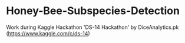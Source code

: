 # Honey-Bee-Subspecies-Detection
Work during Kaggle Hackathon 'DS-14 Hackathon' by DiceAnalytics.pk (https://www.kaggle.com/c/ds-14)
